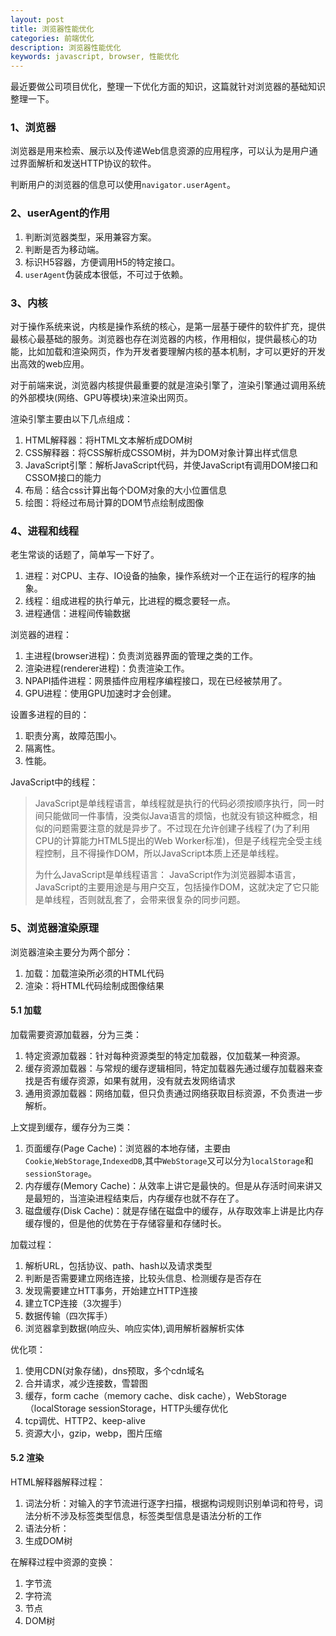 ```yaml
---
layout: post
title: 浏览器性能优化
categories: 前端优化
description: 浏览器性能优化
keywords: javascript, browser, 性能优化
---
```


最近要做公司项目优化，整理一下优化方面的知识，这篇就针对浏览器的基础知识整理一下。

### 1、浏览器

浏览器是用来检索、展示以及传递Web信息资源的应用程序，可以认为是用户通过界面解析和发送HTTP协议的软件。

判断用户的浏览器的信息可以使用`navigator.userAgent`。


### 2、userAgent的作用

1. 判断浏览器类型，采用兼容方案。
2. 判断是否为移动端。
3. 标识H5容器，方便调用H5的特定接口。
4. `userAgent`伪装成本很低，不可过于依赖。

### 3、内核

对于操作系统来说，内核是操作系统的核心，是第一层基于硬件的软件扩充，提供最核心最基础的服务。浏览器也存在浏览器的内核，作用相似，提供最核心的功能，比如加载和渲染网页，作为开发者要理解内核的基本机制，才可以更好的开发出高效的web应用。

对于前端来说，浏览器内核提供最重要的就是渲染引擎了，渲染引擎通过调用系统的外部模块(网络、GPU等模块)来渲染出网页。

渲染引擎主要由以下几点组成：
1. HTML解释器：将HTML文本解析成DOM树
2. CSS解释器：将CSS解析成CSSOM树，并为DOM对象计算出样式信息
3. JavaScript引擎：解析JavaScript代码，并使JavaScript有调用DOM接口和CSSOM接口的能力
4. 布局：结合css计算出每个DOM对象的大小位置信息
5. 绘图：将经过布局计算的DOM节点绘制成图像  



### 4、进程和线程

老生常谈的话题了，简单写一下好了。
1. 进程：对CPU、主存、IO设备的抽象，操作系统对一个正在运行的程序的抽象。
2. 线程：组成进程的执行单元，比进程的概念要轻一点。
3. 进程通信：进程间传输数据


浏览器的进程：
1. 主进程(browser进程)：负责浏览器界面的管理之类的工作。
2. 渲染进程(renderer进程)：负责渲染工作。
3. NPAPI插件进程：网景插件应用程序编程接口，现在已经被禁用了。
4. GPU进程：使用GPU加速时才会创建。


设置多进程的目的：
1. 职责分离，故障范围小。
2. 隔离性。
3. 性能。


JavaScript中的线程：
> JavaScript是单线程语言，单线程就是执行的代码必须按顺序执行，同一时间只能做同一件事情，没类似Java语言的烦恼，也就没有锁这种概念，相似的问题需要注意的就是异步了。不过现在允许创建子线程了(为了利用CPU的计算能力HTML5提出的Web Worker标准)，但是子线程完全受主线程控制，且不得操作DOM，所以JavaScript本质上还是单线程。
>
> 为什么JavaScript是单线程语言： JavaScript作为浏览器脚本语言，JavaScript的主要用途是与用户交互，包括操作DOM，这就决定了它只能是单线程，否则就乱套了，会带来很复杂的同步问题。


### 5、浏览器渲染原理

浏览器渲染主要分为两个部分： 
1. 加载：加载渲染所必须的HTML代码
2. 渲染：将HTML代码绘制成图像结果

#### 5.1 加载

加载需要资源加载器，分为三类：
1. 特定资源加载器：针对每种资源类型的特定加载器，仅加载某一种资源。
2. 缓存资源加载器：与常规的缓存逻辑相同，特定加载器先通过缓存加载器来查找是否有缓存资源，如果有就用，没有就去发网络请求
3. 通用资源加载器：网络加载，但只负责通过网络获取目标资源，不负责进一步解析。


上文提到缓存，缓存分为三类：
1. 页面缓存(Page Cache)：浏览器的本地存储，主要由`Cookie`,`WebStorage`,`IndexedDB`,其中`WebStorage`又可以分为`localStorage`和`sessionStorage`。
2. 内存缓存(Memory Cache)：从效率上讲它是最快的。但是从存活时间来讲又是最短的，当渲染进程结束后，内存缓存也就不存在了。
3. 磁盘缓存(Disk Cache)：就是存储在磁盘中的缓存，从存取效率上讲是比内存缓存慢的，但是他的优势在于存储容量和存储时长。


加载过程：
1. 解析URL，包括协议、path、hash以及请求类型
2. 判断是否需要建立网络连接，比较头信息、检测缓存是否存在
3. 发现需要建立HTT事务，开始建立HTTP连接
4. 建立TCP连接（3次握手）
5. 数据传输（四次挥手）
6. 浏览器拿到数据(响应头、响应实体),调用解析器解析实体



优化项：

1. 使用CDN(对象存储)，dns预取，多个cdn域名
2. 合并请求，减少连接数，雪碧图
3. 缓存，form cache（memory cache、disk cache），WebStorage（localStorage sessionStorage，HTTP头缓存优化
4. tcp调优、HTTP2、keep-alive
5. 资源大小，gzip，webp，图片压缩


#### 5.2 渲染

HTML解释器解释过程：
1. 词法分析：对输入的字节流进行逐字扫描，根据构词规则识别单词和符号，词法分析不涉及标签类型信息，标签类型信息是语法分析的工作
2. 语法分析：
3. 生成DOM树

在解释过程中资源的变换：
1. 字节流
2. 字符流
3. 节点
4. DOM树